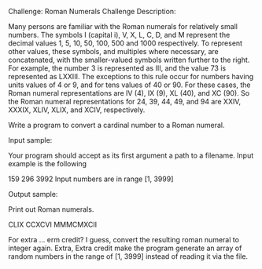 Challenge: Roman Numerals
Challenge Description:

Many persons are familiar with the Roman numerals for relatively small numbers. The symbols I (capital i), V, X, L, C, D, and M
represent the decimal values 1, 5, 10, 50, 100, 500 and 1000 respectively. To represent other values, these symbols, and multiples 
where necessary, are concatenated, with the smaller-valued symbols written further to the right. For example, the number 3 is 
represented as III, and the value 73 is represented as LXXIII. The exceptions to this rule occur for numbers having units values 
of 4 or 9, and for tens values of 40 or 90. For these cases, the Roman numeral representations are IV (4), IX (9), XL (40), and 
XC (90). So the Roman numeral representations for 24, 39, 44, 49, and 94 are XXIV, XXXIX, XLIV, XLIX, and XCIV, respectively. 

Write a program to convert a cardinal number to a Roman numeral.

Input sample:

Your program should accept as its first argument a path to a filename. Input example is the following

159
296
3992
Input numbers are in range [1, 3999]

Output sample:

Print out Roman numerals.

CLIX
CCXCVI
MMMCMXCII

For extra ... erm credit? I guess, convert the resulting roman numeral to integer again. Extra, Extra credit make the program 
generate an array of random numbers in the range of [1, 3999] instead of reading it via the file.
